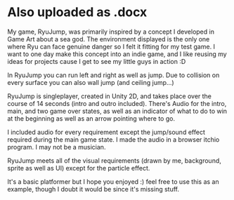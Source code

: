 # Also uploaded as .docx
My game, RyuJump, was primarily inspired by a concept I developed in Game Art about a sea god. The environment displayed is the only one where Ryu can face genuine danger so I felt it fitting for my test game. I want to one day make this concept into an indie game, and I like reusing my ideas for projects cause I get to see my little guys in action :D

In RyuJump you can run left and right as well as jump. Due to collision on every surface you can also wall jump (and ceiling jump...) 

RyuJump is singleplayer, created in Unity 2D, and takes place over the course of 14 seconds (intro and outro included). There's Audio for the intro, main, and two game over states, as well as an indicator of what to do to win at the beginning as well as an arrow pointing where to go. 

I included audio for every requirement except the jump/sound effect required during the main game state. I made the audio in a browser itchio program. I may not be a musician.

RyuJump meets all of the visual requirements (drawn by me, background, sprite as well as UI) except for the particle effect. 

It's a basic platformer but I hope you enjoyed :) feel free to use this as an example, though I doubt it would be since it's missing stuff. 

